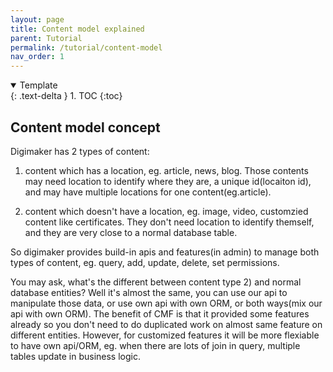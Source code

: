 ```yaml
---
layout: page
title: Content model explained
parent: Tutorial
permalink: /tutorial/content-model
nav_order: 1
---
```


<details open markdown="block">
  <summary>
    Template
  </summary>
  {: .text-delta }
1. TOC
{:toc}
</details>

## Content model concept


Digimaker has 2 types of content: 

1) content which has a location, eg. article, news, blog. Those contents may need location to identify where they are, a unique id(locaiton id), and may have multiple locations for one content(eg.article).

2) content which doesn't have a location, eg. image, video, customzied content like certificates. They don't need location to identify themself, and they are very close to a normal database table.


So digimaker provides build-in apis and features(in admin) to manage both types of content, eg. query, add, update, delete, set permissions.

You may ask, what's the different between content type 2) and normal database entities? Well it's almost the same, you can use our api to manipulate those data, or use own api with own ORM, or both ways(mix our api with own ORM). The benefit of CMF is that it provided some features already so you don't need to do duplicated work on almost same feature on different entities. However, for customized features it will be more flexiable to have own api/ORM, eg. when there are lots of join in query, multiple tables update in business logic.
